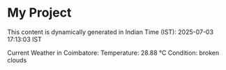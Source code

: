 # My Project

This content is dynamically generated in Indian Time (IST): 2025-07-03 17:13:03 IST


Current Weather in Coimbatore:
Temperature: 28.88 °C
Condition: broken clouds
